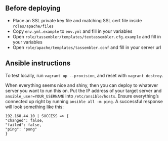 ## Before deploying
* Place an SSL private key file and matching SSL cert file inside `roles/apache/files`
* Copy `env.yml.example` to `env.yml` and fill in your variables
* Open `role/tassembler/templates/textassembler.cfg.example` and fill in your variables
* Open `role/apache/templates/tassembler.conf` and fill in your server url

## Ansible instructions
To test locally, run `vagrant up --provision`, and reset with `vagrant destroy`.

When everything seems nice and shiny, then you can deploy to whatever server you want to run this on. Put the IP address of your target server and `ansible_user=YOUR_USERNAME` into `/etc/ansible/hosts`. Ensure everything’s connected up right by running `ansible all -m ping`. A successful response will look something like this:
```
192.168.44.10 | SUCCESS => {
"changed": false, 
"failed": false, 
"ping": "pong"
}
```
